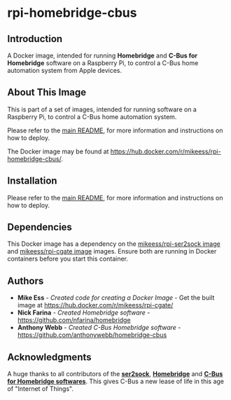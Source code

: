 # rpi-homebridge-cbus

## Introduction

A Docker image, intended for running **Homebridge** and **C-Bus for Homebridge** software on a Raspberry Pi, to control a C-Bus home automation system from Apple devices.

## About This Image

This is part of a set of images, intended for running software on a Raspberry Pi, to control a C-Bus home automation system.

Please refer to the [main README](https://github.com/mike-ess/rpi-clipsal-cbus-main/blob/master/README.md), for more information and instructions on how to deploy.

The Docker image may be found at <https://hub.docker.com/r/mikeess/rpi-homebridge-cbus/>.

## Installation

Please refer to the [main README](https://github.com/mike-ess/rpi-clipsal-cbus-main/blob/master/README.md), for more information and instructions on how to deploy.

## Dependencies

This Docker image has a dependency on the [mikeess/rpi-ser2sock image](https://github.com/mike-ess/rpi-ser2sock) and [mikeess/rpi-cgate image](https://github.com/mike-ess/rpi-cgate) images. Ensure both are running in Docker containers before you start this container.

## Authors

* **Mike Ess** - *Created code for creating a Docker Image* - Get the built image at https://hub.docker.com/r/mikeess/rpi-cgate/
* **Nick Farina** - *Created Homebridge software* - https://github.com/nfarina/homebridge
* **Anthony Webb** - *Created C-Bus Homebridge software* - https://github.com/anthonywebb/homebridge-cbus

## Acknowledgments

A huge thanks to all contributors of the [**ser2sock**](https://github.com/nutechsoftware/ser2sock), [**Homebridge**](https://github.com/nfarina/homebridge) and [**C-Bus for Homebridge softwares**](https://github.com/anthonywebb/homebridge-cbus/blob/master/README.md). This gives C-Bus a new lease of life in this age of "Internet of Things".

